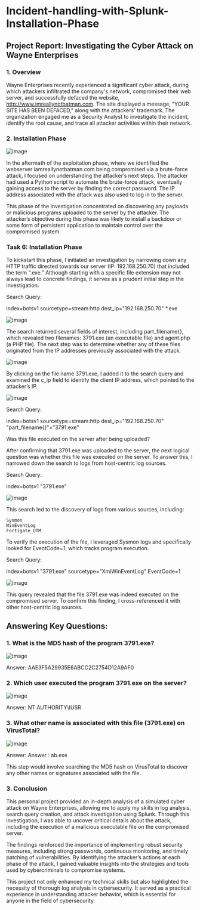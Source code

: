 # Incident-handling-with-Splunk-Installation-Phase


## Project Report: Investigating the Cyber Attack on Wayne Enterprises

### 1. Overview

Wayne Enterprises recently experienced a significant cyber attack, during which attackers infiltrated the company's network, compromised their web server, and successfully defaced the website, http://www.imreallynotbatman.com. The site displayed a message, "YOUR SITE HAS BEEN DEFACED," along with the attackers' trademark. The organization engaged me as a Security Analyst to investigate the incident, identify the root cause, and trace all attacker activities within their network.

### 2. Installation Phase

![image](https://github.com/user-attachments/assets/af6fb92c-649b-4047-b21b-20966b5dc1e7)


In the aftermath of the exploitation phase, where we identified the webserver iamreallynotbatman.com being compromised via a brute-force attack, I focused on understanding the attacker’s next steps. The attacker had used a Python script to automate the brute-force attack, eventually gaining access to the server by finding the correct password. The IP address associated with the attack was also used to log in to the server.

This phase of the investigation concentrated on discovering any payloads or malicious programs uploaded to the server by the attacker. The attacker’s objective during this phase was likely to install a backdoor or some form of persistent application to maintain control over the compromised system.

### Task 6: Installation Phase

To kickstart this phase, I initiated an investigation by narrowing down any HTTP traffic directed towards our server (IP: 192.168.250.70) that included the term “.exe.” Although starting with a specific file extension may not always lead to concrete findings, it serves as a prudent initial step in the investigation.

Search Query:


index=botsv1 sourcetype=stream:http dest_ip="192.168.250.70" *.exe

![image](https://github.com/user-attachments/assets/de603dce-d1b8-4d4c-949f-6272acb0fd2d)


The search returned several fields of interest, including part_filename{}, which revealed two filenames: 3791.exe (an executable file) and agent.php (a PHP file). The next step was to determine whether any of these files originated from the IP addresses previously associated with the attack.

![image](https://github.com/user-attachments/assets/5551dead-cf7c-45f6-be4f-f3c6a9320ace)

By clicking on the file name 3791.exe, I added it to the search query and examined the c_ip field to identify the client IP address, which pointed to the attacker’s IP.

![image](https://github.com/user-attachments/assets/7629afa9-7cab-4553-8e67-248da53d0c96)

Search Query:

index=botsv1 sourcetype=stream:http dest_ip="192.168.250.70" "part_filename{}"="3791.exe"

Was this file executed on the server after being uploaded?

After confirming that 3791.exe was uploaded to the server, the next logical question was whether this file was executed on the server. To answer this, I narrowed down the search to logs from host-centric log sources.

Search Query:


index=botsv1 "3791.exe"

![image](https://github.com/user-attachments/assets/84a944d6-ae57-4c68-89bc-95a16313a94a)

This search led to the discovery of logs from various sources, including:

    Sysmon
    WinEventLog
    Fortigate_UTM

To verify the execution of the file, I leveraged Sysmon logs and specifically looked for EventCode=1, which tracks program execution.

Search Query:

index=botsv1 "3791.exe" sourcetype="XmlWinEventLog" EventCode=1

![image](https://github.com/user-attachments/assets/d4867d50-6a23-4f0d-809f-2dc136fa88f9)

This query revealed that the file 3791.exe was indeed executed on the compromised server. To confirm this finding, I cross-referenced it with other host-centric log sources.

## Answering Key Questions:

 ### 1. What is the MD5 hash of the program 3791.exe?

 ![image](https://github.com/user-attachments/assets/33b8516f-acc7-472f-abc9-bf41e66c6595)

  Answer: AAE3F5A29935E6ABCC2C2754D12A9AF0

  ### 2. Which user executed the program 3791.exe on the server?

  ![image](https://github.com/user-attachments/assets/2d04e7b3-8533-400c-b87e-419a814caa9d)

  Answer: NT AUTHORITY\IUSR

### 3. What other name is associated with this file (3791.exe) on VirusTotal?

![image](https://github.com/user-attachments/assets/6c24e7cf-76cc-48d3-a8ab-441318b0d65c)

  Answer: Answer : ab.exe 
  
  This step would involve searching the MD5 hash on VirusTotal to discover any other names or signatures associated with the file.

### 3. Conclusion

This personal project provided an in-depth analysis of a simulated cyber attack on Wayne Enterprises, allowing me to apply my skills in log analysis, search query creation, and attack investigation using Splunk. Through this investigation, I was able to uncover critical details about the attack, including the execution of a malicious executable file on the compromised server.

The findings reinforced the importance of implementing robust security measures, including strong passwords, continuous monitoring, and timely patching of vulnerabilities. By identifying the attacker’s actions at each phase of the attack, I gained valuable insights into the strategies and tools used by cybercriminals to compromise systems.

This project not only enhanced my technical skills but also highlighted the necessity of thorough log analysis in cybersecurity. It served as a practical experience in understanding attacker behavior, which is essential for anyone in the field of cybersecurity.

